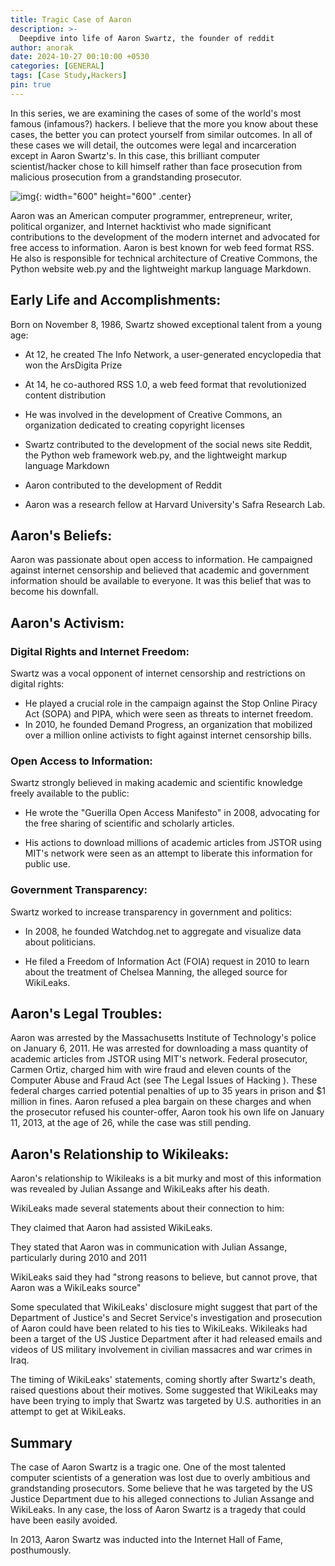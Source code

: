 ```yaml
---
title: Tragic Case of Aaron
description: >-
  Deepdive into life of Aaron Swartz, the founder of reddit
author: anorak
date: 2024-10-27 00:10:00 +0530
categories: [GENERAL]
tags: [Case Study,Hackers]
pin: true
---
```


In this series, we are examining the cases of some of the world's most famous (infamous?) hackers. I believe that the more you know about these cases, the better you can protect yourself from similar outcomes. In all of these cases we will detail, the outcomes were legal and incarceration except in Aaron Swartz's. In this case, this brilliant computer scientist/hacker chose to kill himself rather than face prosecution from malicious prosecution from a grandstanding prosecutor.

![img](/assets/img/202410/aaron.webp){: width="600" height="600" .center}

 Aaron was an American computer programmer, entrepreneur, writer, political organizer, and Internet hacktivist who made significant contributions to the development of the modern internet and advocated for free access to information. Aaron is best known for web feed format RSS. He also is responsible for technical architecture of Creative Commons, the Python website web.py and the lightweight markup language Markdown.


## Early Life and Accomplishments:

Born on November 8, 1986, Swartz showed exceptional talent from a young age:

-    At 12, he created The Info Network, a user-generated encyclopedia that won the ArsDigita Prize
-   At 14, he co-authored RSS 1.0, a web feed format that revolutionized content distribution
-   He was involved in the development of Creative Commons, an organization dedicated to creating copyright licenses

 -   Swartz contributed to the development of the social news site Reddit, the Python web framework web.py, and the lightweight markup language Markdown

-    Aaron contributed to the development of Reddit

 -   Aaron was a research fellow at Harvard University's Safra Research Lab.

## Aaron's Beliefs:


Aaron was passionate about open access to information. He campaigned against internet censorship and believed that academic and government information should be available to everyone. It was this belief that was to become his downfall.

## Aaron's Activism:

### Digital Rights and Internet Freedom:

Swartz was a vocal opponent of internet censorship and restrictions on digital rights:

  -  He played a crucial role in the campaign against the Stop Online Piracy Act (SOPA) and PIPA, which were seen as threats to internet freedom.
  -  In 2010, he founded Demand Progress, an organization that mobilized over a million online activists to fight against internet censorship bills.

### Open Access to Information:

Swartz strongly believed in making academic and scientific knowledge freely available to the public:

 -   He wrote the "Guerilla Open Access Manifesto" in 2008, advocating for the free sharing of scientific and scholarly articles.


 -   His actions to download millions of academic articles from JSTOR using MIT's network were seen as an attempt to liberate this information for public use.

### Government Transparency:
Swartz worked to increase transparency in government and politics:

-    In 2008, he founded Watchdog.net to aggregate and visualize data about politicians.

 -   He filed a Freedom of Information Act (FOIA) request in 2010 to learn about the treatment of Chelsea Manning, the alleged source for WikiLeaks.

## Aaron's Legal Troubles:

Aaron was arrested by the Massachusetts Institute of Technology's police on January 6, 2011. He was arrested for downloading a mass quantity of academic articles from JSTOR using MIT's network. Federal prosecutor, Carmen Ortiz, charged him with wire fraud and eleven counts of the Computer Abuse and Fraud Act (see The Legal Issues of Hacking ). These federal charges  carried potential penalties of up to 35 years in prison and $1 million in fines. Aaron refused a plea bargain on these charges and when the prosecutor refused his counter-offer, Aaron took his own life on January 11, 2013, at the age of 26, while the case was still pending.


## Aaron's Relationship to Wikileaks:
Aaron's relationship to Wikileaks is a bit murky and most of this information was revealed by Julian Assange and WikiLeaks after his death.

WikiLeaks made several statements about their connection to him:

They claimed that Aaron had assisted WikiLeaks.

They stated that Aaron was in communication with Julian Assange, particularly 	during 2010 and 2011

WikiLeaks said they had "strong reasons to believe, but cannot prove, that 		Aaron was a WikiLeaks source"

Some speculated that WikiLeaks' disclosure might suggest that part of the Department of Justice's and Secret Service's investigation and prosecution of Aaron could have been related to his ties to WikiLeaks. Wikileaks had been a target of the US Justice Department after it had released emails and videos of US military involvement in civilian massacres and war crimes in Iraq.

The timing of WikiLeaks' statements, coming shortly after Swartz's death, raised questions about their motives. Some suggested that WikiLeaks may have been trying to imply that Swartz was targeted by U.S. authorities in an attempt to get at WikiLeaks.



## Summary 

The case of Aaron Swartz is a tragic one. One of the most talented computer scientists of a generation was lost due to overly ambitious and grandstanding prosecutors. Some believe that he was targeted by the US Justice Department due to his alleged connections to Julian Assange and WikiLeaks. In any case, the loss of Aaron Swartz is a tragedy that could have been easily avoided.

In 2013, Aaron Swartz was inducted into the Internet Hall of Fame, posthumously.








